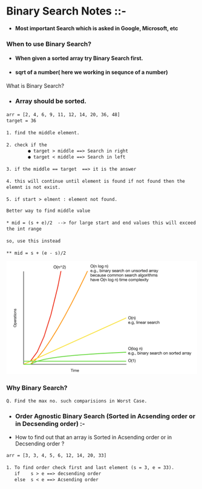 # Binary Search Notes ::-
* #### Most important Search which is asked in Google, Microsoft, etc
### When to use Binary Search?
* #### When given a sorted array try Binary Search first.
* #### sqrt of a number( here we working in sequnce of a number)


What is Binary Search?
* ### Array should be sorted.
````  
arr = [2, 4, 6, 9, 11, 12, 14, 20, 36, 48]
target = 36

1. find the middle element.

2. check if the
        ● target > middle ==> Search in right
        ● target < middle ==> Search in left

3. if the middle == target  ==> it is the answer

4. this will continue until element is found if not found then the elemnt is not exist.

5. if start > elment : element not found.
````
````
Better way to find middle value

* mid = (s + e)/2  --> for large start and end values this will exceed the int range

so, use this instead

** mid = s + (e - s)/2
````

![1_QJN9NfulJdtIhu7LM1C5sQ.png](1_QJN9NfulJdtIhu7LM1C5sQ.png)

### Why Binary Search?
````
Q. Find the max no. such comparisions in Worst Case.
````

* ### Order Agnostic Binary Search (Sorted in Acsending order or in Decsending order) :-
* How to find out that an array is Sorted in Acsending order or in Decsending order ?
````
arr = [3, 3, 4, 5, 6, 12, 14, 20, 33]

1. To find order check first and last element (s = 3, e = 33).
   if    s > e ==> decsending order
   else  s < e ==> Acsending order

````
